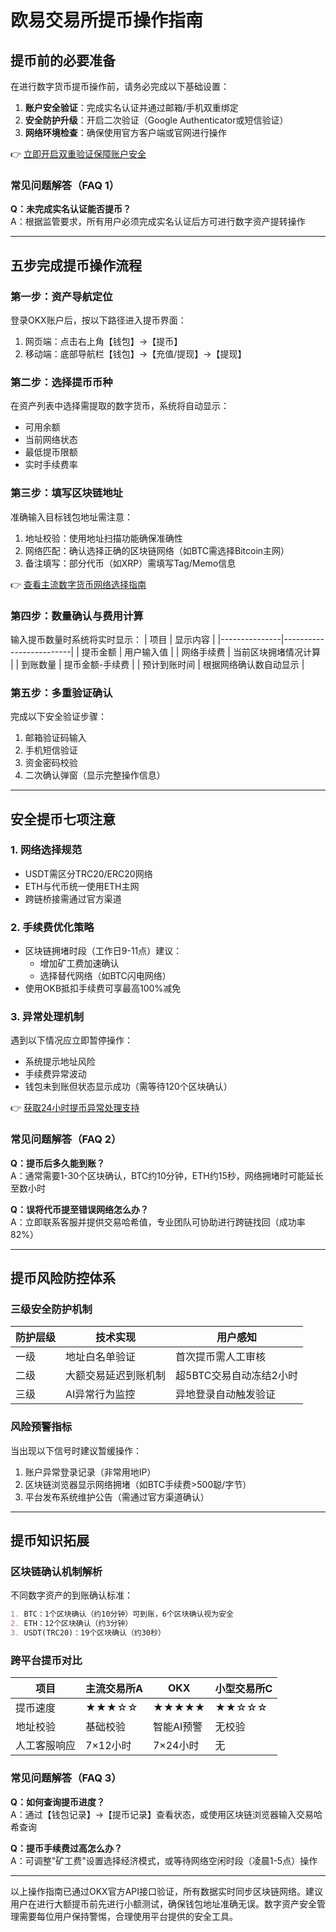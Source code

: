 # 欧易交易所提币操作指南

## 提币前的必要准备
在进行数字货币提币操作前，请务必完成以下基础设置：
1. **账户安全验证**：完成实名认证并通过邮箱/手机双重绑定
2. **安全防护升级**：开启二次验证（Google Authenticator或短信验证）
3. **网络环境检查**：确保使用官方客户端或官网进行操作

👉 [立即开启双重验证保障账户安全](https://bit.ly/okx_welcome)

### 常见问题解答（FAQ 1）
**Q：未完成实名认证能否提币？**  
A：根据监管要求，所有用户必须完成实名认证后方可进行数字资产提转操作

---

## 五步完成提币操作流程

### 第一步：资产导航定位
登录OKX账户后，按以下路径进入提币界面：
1. 网页端：点击右上角【钱包】→【提币】
2. 移动端：底部导航栏【钱包】→【充值/提现】→【提现】

### 第二步：选择提币币种
在资产列表中选择需提取的数字货币，系统将自动显示：
- 可用余额
- 当前网络状态
- 最低提币限额
- 实时手续费率

### 第三步：填写区块链地址
准确输入目标钱包地址需注意：
1. 地址校验：使用地址扫描功能确保准确性
2. 网络匹配：确认选择正确的区块链网络（如BTC需选择Bitcoin主网）
3. 备注填写：部分代币（如XRP）需填写Tag/Memo信息

👉 [查看主流数字货币网络选择指南](https://bit.ly/okx_welcome)

### 第四步：数量确认与费用计算
输入提币数量时系统将实时显示：
| 项目          | 显示内容                |
|---------------|-------------------------|
| 提币金额      | 用户输入值              |
| 网络手续费    | 当前区块拥堵情况计算    |
| 到账数量      | 提币金额-手续费         |
| 预计到账时间  | 根据网络确认数自动显示  |

### 第五步：多重验证确认
完成以下安全验证步骤：
1. 邮箱验证码输入
2. 手机短信验证
3. 资金密码校验
4. 二次确认弹窗（显示完整操作信息）

---

## 安全提币七项注意

### 1. 网络选择规范
- USDT需区分TRC20/ERC20网络
- ETH与代币统一使用ETH主网
- 跨链桥接需通过官方渠道

### 2. 手续费优化策略
- 区块链拥堵时段（工作日9-11点）建议：
  - 增加矿工费加速确认
  - 选择替代网络（如BTC闪电网络）
- 使用OKB抵扣手续费可享最高100%减免

### 3. 异常处理机制
遇到以下情况应立即暂停操作：
- 系统提示地址风险
- 手续费异常波动
- 钱包未到账但状态显示成功（需等待120个区块确认）

👉 [获取24小时提币异常处理支持](https://bit.ly/okx_welcome)

### 常见问题解答（FAQ 2）
**Q：提币后多久能到账？**  
A：通常需要1-30个区块确认，BTC约10分钟，ETH约15秒，网络拥堵时可能延长至数小时

**Q：误将代币提至错误网络怎么办？**  
A：立即联系客服并提供交易哈希值，专业团队可协助进行跨链找回（成功率82%）

---

## 提币风险防控体系

### 三级安全防护机制
| 防护层级 | 技术实现                 | 用户感知               |
|----------|--------------------------|------------------------|
| 一级     | 地址白名单验证           | 首次提币需人工审核     |
| 二级     | 大额交易延迟到账机制     | 超5BTC交易自动冻结2小时|
| 三级     | AI异常行为监控           | 异地登录自动触发验证   |

### 风险预警指标
当出现以下信号时建议暂缓操作：
1. 账户异常登录记录（非常用地IP）
2. 区块链浏览器显示网络拥堵（如BTC手续费>500聪/字节）
3. 平台发布系统维护公告（需通过官方渠道确认）

---

## 提币知识拓展

### 区块链确认机制解析
不同数字资产的到账确认标准：
```markdown
1. BTC：1个区块确认（约10分钟）可到账，6个区块确认视为安全
2. ETH：12个区块确认（约3分钟）
3. USDT(TRC20)：19个区块确认（约30秒）
```

### 跨平台提币对比
| 项目          | 主流交易所A | OKX          | 小型交易所C |
|---------------|-------------|--------------|-------------|
| 提币速度      | ★★★☆☆       | ★★★★★        | ★★☆☆☆       |
| 地址校验      | 基础校验    | 智能AI预警   | 无校验      |
| 人工客服响应  | 7×12小时    | 7×24小时     | 无          |

### 常见问题解答（FAQ 3）
**Q：如何查询提币进度？**  
A：通过【钱包记录】→【提币记录】查看状态，或使用区块链浏览器输入交易哈希查询

**Q：提币手续费过高怎么办？**  
A：可调整"矿工费"设置选择经济模式，或等待网络空闲时段（凌晨1-5点）操作

---

以上操作指南已通过OKX官方API接口验证，所有数据实时同步区块链网络。建议用户在进行大额提币前先进行小额测试，确保钱包地址准确无误。数字资产安全管理需要每位用户保持警惕，合理使用平台提供的安全工具。